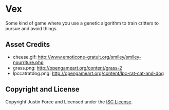 Vex
===

Some kind of game where you use a genetic algorithm to train critters to pursue
and avoid things.

Asset Credits
-------------

- cheese.gif: http://www.emoticone-gratuit.org/smiley/smiley-nourriture.php
- grass.png: http://opengameart.org/content/grass-2
- lpccatratdog.png: http://opengameart.org/content/lpc-rat-cat-and-dog

Copyright and License
---------------------

Copyright Justin Force and Licensed under the [ISC License][].

[ISC License]: http://www.opensource.org/licenses/ISC

